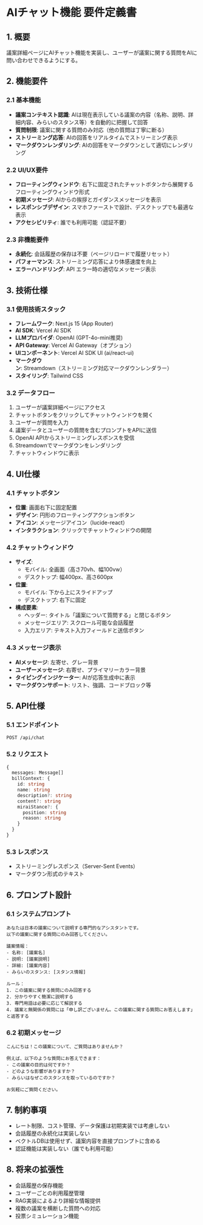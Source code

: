 # AIチャット機能 要件定義書

## 1. 概要

議案詳細ページにAIチャット機能を実装し、ユーザーが議案に関する質問をAIに問い合わせできるようにする。

## 2. 機能要件

### 2.1 基本機能
- **議案コンテキスト認識**: AIは現在表示している議案の内容（名称、説明、詳細内容、みらいのスタンス等）を自動的に把握して回答
- **質問制限**: 議案に関する質問のみ対応（他の質問は丁寧に断る）
- **ストリーミング応答**: AIの回答をリアルタイムでストリーミング表示
- **マークダウンレンダリング**: AIの回答をマークダウンとして適切にレンダリング

### 2.2 UI/UX要件
- **フローティングウィンドウ**: 右下に固定されたチャットボタンから展開するフローティングウィンドウ形式
- **初期メッセージ**: AIからの挨拶とガイダンスメッセージを表示
- **レスポンシブデザイン**: スマホファーストで設計、デスクトップでも最適な表示
- **アクセシビリティ**: 誰でも利用可能（認証不要）

### 2.3 非機能要件
- **永続化**: 会話履歴の保存は不要（ページリロードで履歴リセット）
- **パフォーマンス**: ストリーミング応答により体感速度を向上
- **エラーハンドリング**: API エラー時の適切なメッセージ表示

## 3. 技術仕様

### 3.1 使用技術スタック
- **フレームワーク**: Next.js 15 (App Router)
- **AI SDK**: Vercel AI SDK
- **LLMプロバイダ**: OpenAI (GPT-4o-mini推奨)
- **API Gateway**: Vercel AI Gateway（オプション）
- **UIコンポーネント**: Vercel AI SDK UI (ai/react-ui)
- **マークダウン**: Streamdown（ストリーミング対応マークダウンレンダラー）
- **スタイリング**: Tailwind CSS

### 3.2 データフロー
1. ユーザーが議案詳細ページにアクセス
2. チャットボタンをクリックしてチャットウィンドウを開く
3. ユーザーが質問を入力
4. 議案データとユーザーの質問を含むプロンプトをAPIに送信
5. OpenAI APIからストリーミングレスポンスを受信
6. Streamdownでマークダウンをレンダリング
7. チャットウィンドウに表示

## 4. UI仕様

### 4.1 チャットボタン
- **位置**: 画面右下に固定配置
- **デザイン**: 円形のフローティングアクションボタン
- **アイコン**: メッセージアイコン（lucide-react）
- **インタラクション**: クリックでチャットウィンドウの開閉

### 4.2 チャットウィンドウ
- **サイズ**: 
  - モバイル: 全画面（高さ70vh、幅100vw）
  - デスクトップ: 幅400px、高さ600px
- **位置**: 
  - モバイル: 下から上にスライドアップ
  - デスクトップ: 右下に固定
- **構成要素**:
  - ヘッダー: タイトル「議案について質問する」と閉じるボタン
  - メッセージエリア: スクロール可能な会話履歴
  - 入力エリア: テキスト入力フィールドと送信ボタン

### 4.3 メッセージ表示
- **AIメッセージ**: 左寄せ、グレー背景
- **ユーザーメッセージ**: 右寄せ、プライマリーカラー背景
- **タイピングインジケーター**: AIが応答生成中に表示
- **マークダウンサポート**: リスト、強調、コードブロック等

## 5. API仕様

### 5.1 エンドポイント
```
POST /api/chat
```

### 5.2 リクエスト
```typescript
{
  messages: Message[]
  billContext: {
    id: string
    name: string
    description?: string
    content?: string
    miraiStance?: {
      position: string
      reason: string
    }
  }
}
```

### 5.3 レスポンス
- ストリーミングレスポンス（Server-Sent Events）
- マークダウン形式のテキスト

## 6. プロンプト設計

### 6.1 システムプロンプト
```
あなたは日本の議案について説明する専門的なアシスタントです。
以下の議案に関する質問にのみ回答してください。

議案情報：
- 名称: [議案名]
- 説明: [議案説明]
- 詳細: [議案内容]
- みらいのスタンス: [スタンス情報]

ルール：
1. この議案に関する質問にのみ回答する
2. 分かりやすく簡潔に説明する
3. 専門用語は必要に応じて解説する
4. 議案と無関係の質問には「申し訳ございません。この議案に関する質問にお答えします」と返答する
```

### 6.2 初期メッセージ
```
こんにちは！この議案について、ご質問はありませんか？

例えば、以下のような質問にお答えできます：
- この議案の目的は何ですか？
- どのような影響がありますか？
- みらいはなぜこのスタンスを取っているのですか？

お気軽にご質問ください。
```

## 7. 制約事項

- レート制限、コスト管理、データ保護は初期実装では考慮しない
- 会話履歴の永続化は実装しない
- ベクトルDBは使用せず、議案内容を直接プロンプトに含める
- 認証機能は実装しない（誰でも利用可能）

## 8. 将来の拡張性

- 会話履歴の保存機能
- ユーザーごとの利用履歴管理
- RAG実装によるより詳細な情報提供
- 複数の議案を横断した質問への対応
- 投票シミュレーション機能